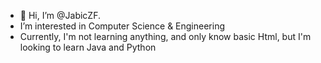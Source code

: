 - 👋 Hi, I’m @JabicZF. 
- I’m interested in Computer Science & Engineering
- Currently, I'm not learning anything, and only know basic Html, but I'm looking to learn Java and Python

<!---
JabicZF/JabicZF is a ✨ special ✨ repository because its `README.md` (this file) appears on your GitHub profile.
You can click the Preview link to take a look at your changes.
--->
